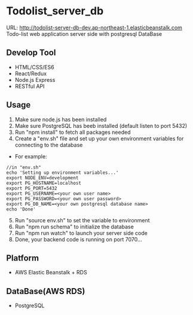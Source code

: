 # Todolist_server_db
URL: http://todolist-server-db-dev.ap-northeast-1.elasticbeanstalk.com
Todo-list web application server side with postgresql DataBase

## Develop Tool
* HTML/CSS/ES6
* React/Redux
* Node.js Express
* RESTful API

## Usage
1. Make sure node.js has been installed
2. Make sure PostgreSQL has beeb installed (default listen to port 5432)
3. Run "npm install" to fetch all packages needed
4. Create a "env.sh" file and set up your own environment variables for connecting to the database
* For example:
```
//in "env.sh"
echo 'Setting up environment variables...'
export NODE_ENV=development
export PG_HOSTNAME=localhost
export PG_PORT=5432
export PG_USERNAME=<your own user name>
export PG_PASSWORD=<your own user password>
export PG_DB_NAME=<your own postgresql database name>
echo 'Done'
```
5. Run "source env.sh" to set the variable to environment
6. Run "npm run schema" to initialize the database
7. Run "npm run watch" to launch your server side code
8. Done, your backend code is running on port 7070...

## Platform
* AWS Elastic Beanstalk + RDS

## DataBase(AWS RDS)
* PostgreSQL
